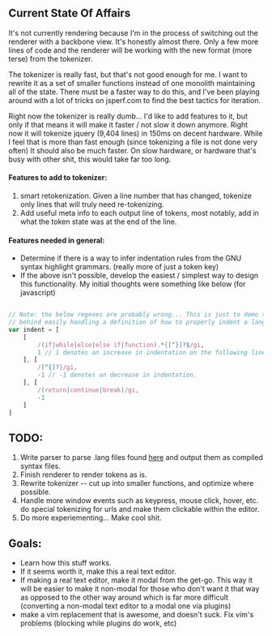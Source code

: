 Current State Of Affairs
------------------------

It's not currently rendering because I'm in the process of switching out the
renderer with a backbone view. It's honestly almost there. Only a few more
lines of code and the renderer will be working with the new format (more terse)
from the tokenizer.

The tokenizer is really fast, but that's not good enough for me. I want to
rewrite it as a set of smaller functions instead of one monolith maintaining
all of the state. There must be a faster way to do this, and I've been playing
around with a lot of tricks on jsperf.com to find the best tactics for
iteration.

Right now the tokenizer is really dumb... I'd like to add features to it, but
only if that means it will make it faster / not slow it down anymore. Right now
it will tokenize jquery (9,404 lines) in 150ms on decent hardware. While I feel
that is more than fast enough (since tokenizing a file is not done very often)
It should also be much faster. On slow hardware, or hardware that's busy with
other shit, this would take far too long.

#### Features to add to tokenizer:

1. smart retokenization. Given a line number that has changed, tokenize only
   lines that will truly need re-tokenizing.
1. Add useful meta info to each output line of tokens, most notably, add in
   what the token state was at the end of the line.

#### Features needed in general:

* Determine if there is a way to infer indentation rules from the GNU syntax
  highlight grammars. (really more of just a token key)
* If the above isn't possible, develop the easiest / simplest way to design
  this functionality. My initial thoughts were something like below (for
  javascript)

```javascript

// Note: the below regexes are probably wrong... This is just to demo the idea
// behind easily handling a definition of how to properly indent a language.
var indent = [
    [
        /(if|while|else|else if|function).*{[^}]?$/gi,
        1 // 1 denotes an increase in indentation on the following line(s)
    ], [
        /[^{]?}/gi,
        -1 // -1 denotes an decrease in indentation.
    ], [
        /(return|continue|break)/gi,
        -1
    ]
]
```


TODO:
-----

1. Write parser to parse .lang files found [here][1] and output them as compiled
   syntax files.
1. Finish renderer to render tokens as is.
1. Rewrite tokenizer -- cut up into smaller functions, and optimize where
   possible.
1. Handle more window events such as keypress, mouse click, hover, etc. do
   special tokenizing for urls and make them clickable within the editor.
1. Do more experiementing... Make cool shit.

[1]: http://www.gnu.org/software/src-highlite/lang_files/ "GNU Source Highlight lang files."


Goals:
------

* Learn how this stuff works.
* If it seems worth it, make this a real text editor.
* If making a real text editor, make it modal from the get-go. This way it will
  be easier to make it non-modal for those who don't want it that way as
  opposed to the other way around which is far more difficult (converting
  a non-modal text editor to a modal one via plugins)
* make a vim replacement that is awesome, and doesn't suck. Fix vim's problems
  (blocking while plugins do work, etc)


